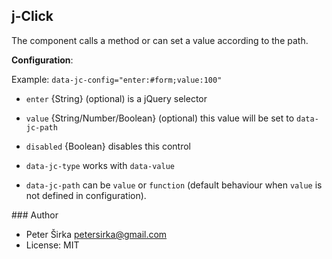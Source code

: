 ## j-Click

The component calls a method or can set a value according to the path.

__Configuration__:

Example: `data-jc-config="enter:#form;value:100"`

- `enter` {String} (optional) is a jQuery selector
- `value` {String/Number/Boolean} (optional) this value will be set to `data-jc-path`
- `disabled` {Boolean} disables this control

- `data-jc-type` works with `data-value`
- `data-jc-path` can be `value` or `function` (default behaviour when `value` is not defined in configuration).

### Author

- Peter Širka <petersirka@gmail.com>
- License: MIT